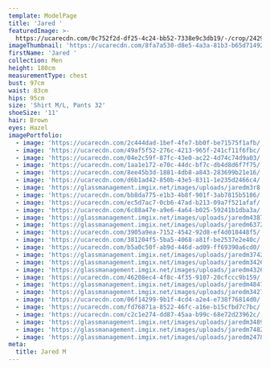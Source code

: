 ```yaml
---
template: ModelPage
title: 'Jared '
featuredImage: >-
  https://ucarecdn.com/0c752f2d-df25-4c24-bb52-7338e9c3db19/-/crop/2429x1347/0,0/-/preview/
imageThumbnail: 'https://ucarecdn.com/8fa7a530-d8e5-4a3a-81b3-b65d71492295/'
firstName: 'Jared '
collection: Men
height: 180cm
measurementType: chest
bust: 97cm
waist: 83cm
hips: 95cm
size: 'Shirt M/L, Pants 32'
shoeSize: '11'
hair: Brown
eyes: Hazel
imagePortfolio:
  - image: 'https://ucarecdn.com/2c444dad-1bef-4fe7-bb0f-be71575f1afb/'
  - image: 'https://ucarecdn.com/49af5f52-276c-4213-965f-241cf11f6fbc/'
  - image: 'https://ucarecdn.com/04e2c59f-87fc-43e0-ac22-4d74c74d9a03/'
  - image: 'https://ucarecdn.com/1aa1e172-e70c-44dc-bf7c-db4d8d6f7f75/'
  - image: 'https://ucarecdn.com/8ee45b3d-1881-4db8-a843-283699b21e16/'
  - image: 'https://ucarecdn.com/d6b1ad42-850b-43e5-8311-1e235d2466c4/'
  - image: 'https://glassmanagement.imgix.net/images/uploads/jaredm3r8.jpg'
  - image: 'https://ucarecdn.com/bb8da775-e1b3-4b8f-901f-3ab7815b5186/'
  - image: 'https://ucarecdn.com/ec5d7ac7-0cb6-47ad-b213-09a7f521afaf/'
  - image: 'https://ucarecdn.com/6c88a47e-a9e6-4a64-b025-59241b1dba3a/'
  - image: 'https://glassmanagement.imgix.net/images/uploads/jaredm43879.jpg'
  - image: 'https://glassmanagement.imgix.net/images/uploads/jaredm637284.jpg'
  - image: 'https://ucarecdn.com/3905a9ea-7152-4542-92d8-ef4d018448f5/'
  - image: 'https://ucarecdn.com/381204f5-5ba5-4068-a81f-be2537e2e40c/'
  - image: 'https://ucarecdn.com/b5a0c50f-ab9d-446d-ad09-ff69390a6cd0/'
  - image: 'https://glassmanagement.imgix.net/images/uploads/jaredm37428.jpg'
  - image: 'https://glassmanagement.imgix.net/images/uploads/jaredm34267.jpg'
  - image: 'https://glassmanagement.imgix.net/images/uploads/jaredm432673.jpg'
  - image: 'https://ucarecdn.com/46208ec4-4f8c-4f35-9107-20cfccc9b159/'
  - image: 'https://glassmanagement.imgix.net/images/uploads/jaredm4847.jpg'
  - image: 'https://glassmanagement.imgix.net/images/uploads/jaredm342773824.jpg'
  - image: 'https://ucarecdn.com/06f14299-9b1f-4cd4-a2e4-e738f76814d0/'
  - image: 'https://ucarecdn.com/fd76871a-8522-46fc-a16e-b15cfbd7c7bc/'
  - image: 'https://ucarecdn.com/c2c1e274-dd87-45aa-b99c-68e72d23962c/'
  - image: 'https://glassmanagement.imgix.net/images/uploads/jaredm348972.jpg'
  - image: 'https://glassmanagement.imgix.net/images/uploads/jaredm74829.jpg'
  - image: 'https://glassmanagement.imgix.net/images/uploads/jaredm247839.jpg'
meta:
  title: Jared M
---
```


